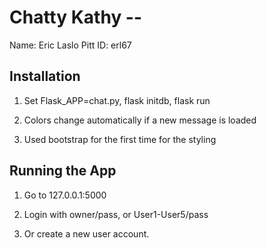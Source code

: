 # Chatty Kathy -- <Replace with your name>

Name: Eric Laslo
Pitt ID: erl67

## Installation

1. Set Flask_APP=chat.py, flask initdb, flask run

2. Colors change automatically if a new message is loaded

3. Used bootstrap for the first time for the styling


## Running the App

1. Go to 127.0.0.1:5000

2. Login with owner/pass, or User1-User5/pass

3. Or create a new user account.
